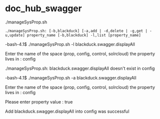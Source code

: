# doc_hub_swagger

./manageSysProp.sh     



`./manageSysProp.sh: [-b,blackduck] [-a,add | -d,delete | -g,get | -u,update] property_name
[-b,blackduck] -l,list [property_name]`

-bash-4.1$ ./manageSysProp.sh -l blackduck.swagger.displayAll

Enter the name of the space (prop, config, control, solrcloud) the property lives in : config

./manageSysProp.sh: blackduck.swagger.displayAll doesn't exist in config

-bash-4.1$ ./manageSysProp.sh -a blackduck.swagger.displayAll

Enter the name of the space (prop, config, control, solrcloud) the property lives in : config

Please enter property value : true

Add blackduck.swagger.displayAll into config was successful